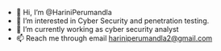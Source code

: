 - 👋 Hi, I’m @HariniPerumandla
- 👀 I’m interested in Cyber Security and penetration testing.
- 🌱 I’m currently working as cyber security analyst
- 📫 Reach me through email hariniperumandla2@gmail.com

<!---
HariniPerumandla/HariniPerumandla is a ✨ special ✨ repository because its `README.md` (this file) appears on your GitHub profile.
You can click the Preview link to take a look at your changes.
--->
